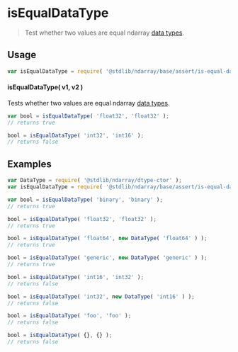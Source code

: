 <!--

@license Apache-2.0

Copyright (c) 2025 The Stdlib Authors.

Licensed under the Apache License, Version 2.0 (the "License");
you may not use this file except in compliance with the License.
You may obtain a copy of the License at

   http://www.apache.org/licenses/LICENSE-2.0

Unless required by applicable law or agreed to in writing, software
distributed under the License is distributed on an "AS IS" BASIS,
WITHOUT WARRANTIES OR CONDITIONS OF ANY KIND, either express or implied.
See the License for the specific language governing permissions and
limitations under the License.

-->

# isEqualDataType

> Test whether two values are equal ndarray [data types][@stdlib/ndarray/dtypes].

<!-- Section to include introductory text. Make sure to keep an empty line after the intro `section` element and another before the `/section` close. -->

<section class="intro">

</section>

<!-- /.intro -->

<!-- Package usage documentation. -->

<section class="usage">

## Usage

```javascript
var isEqualDataType = require( '@stdlib/ndarray/base/assert/is-equal-data-type' );
```

#### isEqualDataType( v1, v2 )

Tests whether two values are equal ndarray [data types][@stdlib/ndarray/dtypes].

```javascript
var bool = isEqualDataType( 'float32', 'float32' );
// returns true

bool = isEqualDataType( 'int32', 'int16' );
// returns false
```

</section>

<!-- /.usage -->

<!-- Package usage notes. Make sure to keep an empty line after the `section` element and another before the `/section` close. -->

<section class="notes">

</section>

<!-- /.notes -->

<!-- Package usage examples. -->

<section class="examples">

## Examples

<!-- eslint no-undef: "error" -->

```javascript
var DataType = require( '@stdlib/ndarray/dtype-ctor' );
var isEqualDataType = require( '@stdlib/ndarray/base/assert/is-equal-data-type' );

var bool = isEqualDataType( 'binary', 'binary' );
// returns true

bool = isEqualDataType( 'float32', 'float32' );
// returns true

bool = isEqualDataType( 'float64', new DataType( 'float64' ) );
// returns true

bool = isEqualDataType( 'generic', new DataType( 'generic' ) );
// returns true

bool = isEqualDataType( 'int16', 'int32' );
// returns false

bool = isEqualDataType( 'int32', new DataType( 'int16' ) );
// returns false

bool = isEqualDataType( 'foo', 'foo' );
// returns false

bool = isEqualDataType( {}, {} );
// returns false
```

</section>

<!-- /.examples -->

<!-- Section to include cited references. If references are included, add a horizontal rule *before* the section. Make sure to keep an empty line after the `section` element and another before the `/section` close. -->

<section class="references">

</section>

<!-- /.references -->

<!-- Section for related `stdlib` packages. Do not manually edit this section, as it is automatically populated. -->

<section class="related">

</section>

<!-- /.related -->

<!-- Section for all links. Make sure to keep an empty line after the `section` element and another before the `/section` close. -->

<section class="links">

[@stdlib/ndarray/dtypes]: https://github.com/stdlib-js/ndarray/tree/main/dtypes

</section>

<!-- /.links -->
